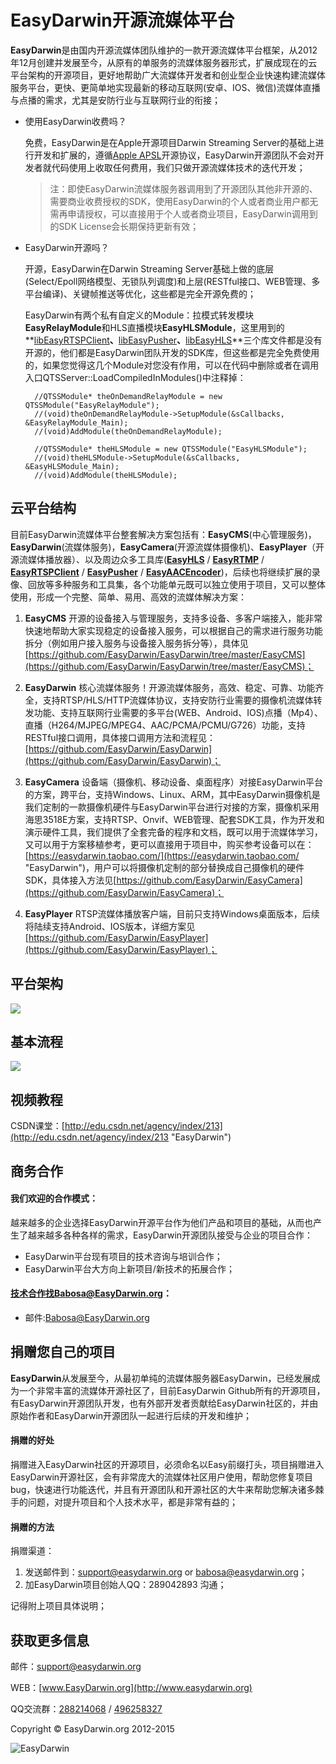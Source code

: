 # EasyDarwin开源流媒体平台 #

**EasyDarwin**是由国内开源流媒体团队维护的一款开源流媒体平台框架，从2012年12月创建并发展至今，从原有的单服务的流媒体服务器形式，扩展成现在的云平台架构的开源项目，更好地帮助广大流媒体开发者和创业型企业快速构建流媒体服务平台，更快、更简单地实现最新的移动互联网(安卓、IOS、微信)流媒体直播与点播的需求，尤其是安防行业与互联网行业的衔接；

- 使用EasyDarwin收费吗？

	免费，EasyDarwin是在Apple开源项目Darwin Streaming Server的基础上进行开发和扩展的，遵循[Apple APSL](http://www.opensource.apple.com/license/apsl/ "Apple APSL")开源协议，EasyDarwin开源团队不会对开发者就代码使用上收取任何费用，我们只做开源流媒体技术的迭代开发；
	
	
	> 注：即使EasyDarwin流媒体服务器调用到了开源团队其他非开源的、需要商业收费授权的SDK，使用EasyDarwin的个人或者商业用户都无需再申请授权，可以直接用于个人或者商业项目，EasyDarwin调用到的SDK License会长期保持更新有效；

- EasyDarwin开源吗？

	开源，EasyDarwin在Darwin Streaming Server基础上做的底层(Select/Epoll网络模型、无锁队列调度)和上层(RESTful接口、WEB管理、多平台编译)、关键帧推送等优化，这些都是完全开源免费的；

	EasyDarwin有两个私有自定义的Module：拉模式转发模块**EasyRelayModule**和HLS直播模块**EasyHLSModule**，这里用到的**[libEasyRTSPClient](https://github.com/EasyDarwin/EasyRTSPClient "EasyRTSPClient")**、**[libEasyPusher](https://github.com/EasyDarwin/EasyPusher "EasyPusher")**、**[libEasyHLS](https://github.com/EasyDarwin/EasyHLS "EasyHLS")**三个库文件都是没有开源的，他们都是EasyDarwin团队开发的SDK库，但这些都是完全免费使用的，如果您觉得这几个Module对您没有作用，可以在代码中删除或者在调用入口QTSServer::LoadCompiledInModules()中注释掉：

		//QTSSModule* theOnDemandRelayModule = new QTSSModule("EasyRelayModule");
		//(void)theOnDemandRelayModule->SetupModule(&sCallbacks, &EasyRelayModule_Main);
		//(void)AddModule(theOnDemandRelayModule);

		//QTSSModule* theHLSModule = new QTSSModule("EasyHLSModule");
		//(void)theHLSModule->SetupModule(&sCallbacks, &EasyHLSModule_Main);
		//(void)AddModule(theHLSModule);


## 云平台结构 ##

目前EasyDarwin流媒体平台整套解决方案包括有：**EasyCMS**(中心管理服务)，**EasyDarwin**(流媒体服务)，**EasyCamera**(开源流媒体摄像机)、**EasyPlayer**（开源流媒体播放器）、以及周边众多工具库([**EasyHLS**](https://github.com/EasyDarwin/EasyHLS "EasyHLS") / [**EasyRTMP**](https://github.com/EasyDarwin/EasyRTMP "EasyRTMP") / [**EasyRTSPClient**](https://github.com/EasyDarwin/EasyRTSPClient "EasyRTSPClient") / [**EasyPusher**](https://github.com/EasyDarwin/EasyPusher "EasyPusher") / [**EasyAACEncoder**](https://github.com/EasyDarwin/EasyAACEncoder "EasyAACEncoder"))，后续也将继续扩展的录像、回放等多种服务和工具集，各个功能单元既可以独立使用于项目，又可以整体使用，形成一个完整、简单、易用、高效的流媒体解决方案：

1. **EasyCMS** 开源的设备接入与管理服务，支持多设备、多客户端接入，能非常快速地帮助大家实现稳定的设备接入服务，可以根据自己的需求进行服务功能拆分（例如用户接入服务与设备接入服务拆分等），具体见[https://github.com/EasyDarwin/EasyDarwin/tree/master/EasyCMS](https://github.com/EasyDarwin/EasyDarwin/tree/master/EasyCMS)；

1. **EasyDarwin** 核心流媒体服务！开源流媒体服务，高效、稳定、可靠、功能齐全，支持RTSP/HLS/HTTP流媒体协议，支持安防行业需要的摄像机流媒体转发功能、支持互联网行业需要的多平台(WEB、Android、IOS)点播（Mp4）、直播（H264/MJPEG/MPEG4、AAC/PCMA/PCMU/G726）功能，支持RESTful接口调用，具体接口调用方法和流程见：[https://github.com/EasyDarwin/EasyDarwin](https://github.com/EasyDarwin/EasyDarwin)；

1. **EasyCamera** 设备端（摄像机、移动设备、桌面程序）对接EasyDarwin平台的方案，跨平台，支持Windows、Linux、ARM，其中EasyDarwin摄像机是我们定制的一款摄像机硬件与EasyDarwin平台进行对接的方案，摄像机采用海思3518E方案，支持RTSP、Onvif、WEB管理、配套SDK工具，作为开发和演示硬件工具，我们提供了全套完备的程序和文档，既可以用于流媒体学习，又可以用于方案移植参考，更可以直接用于项目中，购买参考设备可以在：[https://easydarwin.taobao.com/](https://easydarwin.taobao.com/ "EasyDarwin")，用户可以将摄像机定制的部分替换成自己摄像机的硬件SDK，具体接入方法见[https://github.com/EasyDarwin/EasyCamera](https://github.com/EasyDarwin/EasyCamera)；

1. **EasyPlayer** RTSP流媒体播放客户端，目前只支持Windows桌面版本，后续将陆续支持Android、IOS版本，详细方案见[https://github.com/EasyDarwin/EasyPlayer](https://github.com/EasyDarwin/EasyPlayer)；

## 平台架构 ##
![](http://www.easydarwin.org/skin/easydarwin/images/platform201603252.png)

## 基本流程 ##
![](http://www.easydarwin.org/skin/easydarwin/images/architecture20150825.png)

## 视频教程 ##

CSDN课堂：[http://edu.csdn.net/agency/index/213](http://edu.csdn.net/agency/index/213 "EasyDarwin")

## 商务合作 ##
#### 我们欢迎的合作模式： ####

越来越多的企业选择EasyDarwin开源平台作为他们产品和项目的基础，从而也产生了越来越多各种各样的需求，EasyDarwin开源团队接受与企业的项目合作：

- EasyDarwin平台现有项目的技术咨询与培训合作；
- EasyDarwin平台大方向上新项目/新技术的拓展合作；

#### 技术合作找Babosa@EasyDarwin.org： ####
- 邮件:Babosa@EasyDarwin.org

## 捐赠您自己的项目 ##


**EasyDarwin**从发展至今，从最初单纯的流媒体服务器EasyDarwin，已经发展成为一个非常丰富的流媒体开源社区了，目前EasyDarwin Github所有的开源项目，有EasyDarwin开源团队开发，也有外部开发者贡献给EasyDarwin社区的，并由原始作者和EasyDarwin开源团队一起进行后续的开发和维护；

#### 捐赠的好处 ####

捐赠进入EasyDarwin社区的开源项目，必须命名以Easy前缀打头，项目捐赠进入EasyDarwin开源社区，会有非常庞大的流媒体社区用户使用，帮助您修复项目bug，快速进行功能迭代，并且有开源团队和开源社区的大牛来帮助您解决诸多棘手的问题，对提升项目和个人技术水平，都是非常有益的；

#### 捐赠的方法 ####

捐赠渠道：

1. 发送邮件到：support@easydarwin.org or  babosa@easydarwin.org；
2. 加EasyDarwin项目创始人QQ：289042893 沟通；

记得附上项目具体说明；

## 获取更多信息 ##

邮件：[support@easydarwin.org](mailto:support@easydarwin.org) 

WEB：[www.EasyDarwin.org](http://www.easydarwin.org)

QQ交流群：[288214068](http://jq.qq.com/?_wv=1027&k=2Dlyhr7 "EasyDarwin交流群1") / [496258327](http://jq.qq.com/?_wv=1027&k=2Hyz2ea "EasyDarwin交流群2")

Copyright &copy; EasyDarwin.org 2012-2015

![EasyDarwin](http://www.easydarwin.org/skin/easydarwin/images/wx_qrcode.jpg)